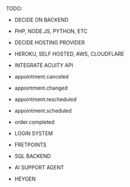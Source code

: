 TODO:

- DECIDE ON BACKEND
- PHP, NODE.JS, PYTHON, ETC

- DECIDE HOSTING PROVIDER
- HEROKU, SELF HOSTED, AWS, CLOUDFLARE

- INTEGRATE ACUITY API
- appointment.canceled
- appointment.changed
- appointment.rescheduled
- appointment.scheduled
- order.completed

- LOGIN SYSTEM
- FRETPOINTS
- SQL BACKEND


- AI SUPPORT AGENT
- HEYGEN
